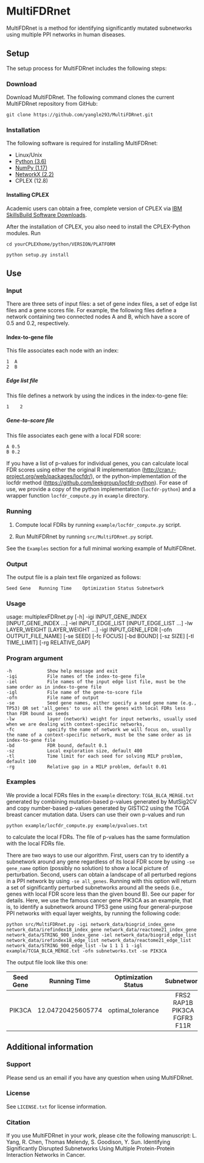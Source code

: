 # MultiFDRnet
MultiFDRnet is a method for identifying significantly mutated subnetworks using multiple PPI networks in human diseases.

## Setup

The setup process for MultiFDRnet includes the following steps:

### Download

Download MultiFDRnet. The following command clones the current MultiFDRnet repository from GitHub:

`git clone https://github.com/yangle293/MultiFDRnet.git`

### Installation

The following software is required for installing MultiFDRnet:

- Linux/Unix
- [Python (3.6)](www.python.org)
- [NumPy (1.17)](https://www.numpy.org)
- [NetworkX (2.2)](https://networkx.github.io/)
- CPLEX (12.8)

#### Installing CPLEX
Academic users can obtain a free, complete version of CPLEX via [IBM SkillsBuild Software Downloads](https://www.ibm.com/academic/home).

After the installation of CPLEX, you also need to install the CPLEX-Python modules. Run

    cd yourCPLEXhome/python/VERSION/PLATFORM

    python setup.py install

## Use

### Input
There are three sets of input files: a set of gene index files, a set of edge list files and a gene scores file.  For example, the following files define a network containing two connected nodes A and B, which have a score of 0.5 and 0.2, respectively.
#### Index-to-gene file
This file associates each node with an index:

    1  A
    2  B

##### Edge list file
This file defines a network by using the indices in the index-to-gene file:

    1    2

##### Gene-to-score file
This file associates each gene with a local FDR score:

    A 0.5
    B 0.2

If you have a list of p-values for individual genes, you can calculate local FDR scores using either the original R implementation (http://cran.r-project.org/web/packages/locfdr/), or the python-implementation of the locfdr method (https://github.com/leekgroup/locfdr-python). For ease of use, we provide a copy of the python implementation (`locfdr-python`) and a wrapper function `locfdr_compute.py` in `example` directory.

### Running
1. Compute local FDRs by running `example/locfdr_compute.py` script.

2. Run MultiFDRnet by running `src/MultiFDRnet.py` script.

See the `Examples` section for a full minimal working example of MultiFDRnet.

### Output
The output file is a plain text file organized as follows:

    Seed Gene   Running Time    Optimization Status Subnetwork
### Usage

  usage: multiplexFDRnet.py [-h] -igi INPUT_GENE_INDEX [INPUT_GENE_INDEX ...]
                          -iel INPUT_EDGE_LIST [INPUT_EDGE_LIST ...] -lw
                          LAYER_WEIGHT [LAYER_WEIGHT ...] -igl INPUT_GENE_LFDR
                          [-ofn OUTPUT_FILE_NAME] [-se SEED] [-fc FOCUS]
                          [-bd BOUND] [-sz SIZE] [-tl TIME_LIMIT]
                          [-rg RELATIVE_GAP]

### Program argument

    -h             Show help message and exit
    -igi           File names of the index-to-gene file
    -iel           File names of the input edge list file, must be the same order as in index-to-gene file
    -igl           File name of the gene-to-score file
    -ofn           File name of output
    -se            Seed gene names, either specify a seed gene name (e.g., TP53) OR set 'all_genes' to use all the genes with local FDRs less than FDR bound as seeds
    -lw            layer (network) weight for input networks, usually used when we are dealing with context-specific networks,
    -fc            specify the name of network we will focus on, usually the name of a context-specific network, must be the same order as in index-to-gene file
    -bd            FDR bound, default 0.1
    -sz            Local exploration size, default 400
    -tl            Time limit for each seed for solving MILP problem, default 100
    -rg            Relative gap in a MILP problem, default 0.01

### Examples
We provide a local FDRs files in the `example` directory: `TCGA_BLCA_MERGE.txt` generated by combining mutation-based p-values generated by MutSig2CV and copy number-based p-values generated by GISTIC2 using the TCGA breast cancer mutation data. Users can use their own p-values and run

    python example/locfdr_compute.py example/pvalues.txt

to calculate the local FDRs. The file of p-values has the same formulation with the local FDRs file.

There are two ways to use our algorithm. First, users can try to identify a subnetwork around any gene regardless of its local FDR score by using `-se gene_name` option (possibly no solution) to show a local picture of perturbation. Second, users can obtain a landscape of all perturbed regions in a PPI network by using `-se all_genes`. Running with this option will return a set of significantly perturbed subnetworks around all the seeds (i.e., genes with local FDR score less than the given bound B). See our paper for details. Here, we use the famous cancer gene PIK3CA as an example, that is, to identify a subnetwork around TP53 gene using four general-purpose PPI networks with equal layer weights, by running the following code:

    python src/MultiFDRnet.py -igi network_data/biogrid_index_gene network_data/irefindex18_index_gene network_data/reactome21_index_gene network_data/STRING_900_index_gene -iel network_data/biogrid_edge_list network_data/irefindex18_edge_list network_data/reactome21_edge_list network_data/STRING_900_edge_list -lw 1 1 1 1 -igl example/TCGA_BLCA_MERGE.txt -ofn subnetworks.txt -se PIK3CA

The output file look like this one:

| Seed Gene | Running Time  | Optimization Status | Subnetwork|
|:-------:|:-------:|:-----:|:------:|
| PIK3CA	|12.04720425605774	| optimal_tolerance	|FRS2 RAP1B PIK3CA FGFR3 F11R|

## Additional information
### Support
Please send us an email if you have any question when using MultiFDRnet.
### License
See `LICENSE.txt` for license information.
### Citation
If you use MultiFDRnet in your work, please cite the following manuscript:
L. Yang, R. Chen, Thomas Melendy, S. Goodison, Y. Sun. Identifying Significantly Disrupted Subnetworks Using Multiple Protein-Protein Interaction Networks in Cancer.

